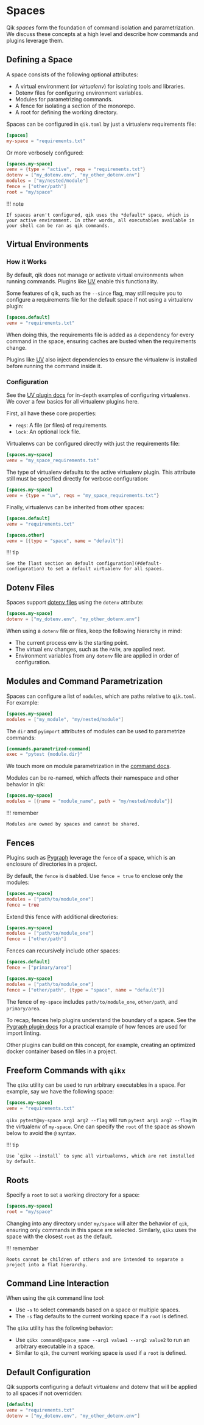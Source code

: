 # Spaces

Qik *spaces* form the foundation of command isolation and parametrization. We discuss these concepts at a high level and describe how commands and plugins leverage them.

## Defining a Space

A space consists of the following optional attributes:

- A virtual environment (or *virtualenv*) for isolating tools and libraries.
- Dotenv files for configuring environment variables.
- Modules for parametrizing commands.
- A fence for isolating a section of the monorepo.
- A root for defining the working directory.

Spaces can be configured in `qik.toml` by just a virtualenv requirements file:

```toml
[spaces]
my-space = "requirements.txt"
```

Or more verbosely configured:

```toml
[spaces.my-space]
venv = {type = "active", reqs = "requirements.txt"}
dotenv = ["my_dotenv.env", "my_other_dotenv.env"]
modules = ["my/nested/module"]
fence = ["other/path"]
root = "my/space"
```

!!! note

    If spaces aren't configured, qik uses the *default* space, which is your active environment. In other words, all executables available in your shell can be ran as qik commands.

## Virtual Environments

### How it Works

By default, qik does not manage or activate virtual environments when running commands. Plugins like [UV](plugin_uv.md) enable this functionality.

Some features of qik, such as the `--since` flag, may still require you to configure a requirements file for the default space if not using a virtualenv plugin:

```toml
[spaces.default]
venv = "requirements.txt"
```

When doing this, the requirements file is added as a dependency for every command in the space, ensuring caches are busted when the requirements change.

Plugins like [UV](plugin_uv.md) also inject dependencies to ensure the virtualenv is installed before running the command inside it.

### Configuration

See the [UV plugin docs](plugin_uv.md) for in-depth examples of configuring virtualenvs. We cover a few basics for all virtualenv plugins here.

First, all have these core properties:

- `reqs`: A file (or files) of requirements.
- `lock`: An optional lock file.

Virtualenvs can be configured directly with just the requirements file:

```toml
[spaces.my-space]
venv = "my_space_requirements.txt"
```

The type of virtualenv defaults to the active virtualenv plugin. This attribute still must be specified directly for verbose configuration:

```toml
[spaces.my-space]
venv = {type = "uv", reqs = "my_space_requirements.txt"}
```

Finally, virtualenvs can be inherited from other spaces:

```toml
[spaces.default]
venv = "requirements.txt"

[spaces.other]
venv = [{type = "space", name = "default"}]
```

!!! tip

    See the [last section on default configuration](#default-configuration) to set a default virtualenv for all spaces.

<a id="dotenv"></a>
## Dotenv Files

Spaces support [dotenv files](https://hexdocs.pm/dotenvy/dotenv-file-format.html) using the `dotenv` attribute:

```toml
[spaces.my-space]
dotenv = ["my_dotenv.env", "my_other_dotenv.env"]
```

When using a `dotenv` file or files, keep the following hierarchy in mind:

- The current process env is the starting point.
- The virtual env changes, such as the `PATH`, are applied next.
- Environment variables from any `dotenv` file are applied in order of configuration.

<a id="modules"></a>

## Modules and Command Parametrization

Spaces can configure a list of `modules`, which are paths relative to `qik.toml`. For example:

```toml
[spaces.my-space]
modules = ["my_module", "my/nested/module"]
```

The `dir` and `pyimport` attributes of modules can be used to parametrize commands:

```toml
[commands.parametrized-command]
exec = "pytest {module.dir}"
```

We touch more on module parametrization in the [command docs](commands.md).

Modules can be re-named, which affects their namespace and other behavior in qik:

```toml
[spaces.my-space]
modules = [{name = "module_name", path = "my/nested/module"}]
```

!!! remember

    Modules are owned by spaces and cannot be shared.

<a id="fences">

## Fences

Plugins such as [Pygraph](plugin_pygraph.md) leverage the `fence` of a space, which is an enclosure of directories in a project.

By default, the `fence` is disabled. Use `fence = true` to enclose only the modules:

```toml
[spaces.my-space]
modules = ["path/to/module_one"]
fence = true
```

Extend this fence with additional directories:

```toml
[spaces.my-space]
modules = ["path/to/module_one"]
fence = ["other/path"]
```

Fences can recursively include other spaces:

```toml
[spaces.default]
fence = ["primary/area"]

[spaces.my-space]
modules = ["path/to/module_one"]
fence = ["other/path", {type = "space", name = "default"}]
```

The fence of `my-space` includes `path/to/module_one`, `other/path`, and `primary/area`.

To recap, fences help plugins understand the boundary of a space. See the [Pygraph plugin docs](plugin_pygraph.md) for a practical example of how fences are used for import linting.

Other plugins can build on this concept, for example, creating an optimized docker container based on files in a project.

## Freeform Commands with `qikx`

The `qikx` utility can be used to run arbitrary executables in a space. For example, say we have the following space:

```toml
[spaces.my-space]
venv = "requirements.txt"
```

`qikx pytest@my-space arg1 arg2 --flag` will run `pytest arg1 arg2 --flag` in the virtualenv of `my-space`. One can specify the `root` of the space as shown below to avoid the `@` syntax.

!!! tip

    Use `qikx --install` to sync all virtualenvs, which are not installed by default.

## Roots

Specify a `root` to set a working directory for a space:

```toml
[spaces.my-space]
root = "my/space"
```

Changing into any directory under `my/space` will alter the behavior of `qik`, ensuring only commands in this space are selected. Similarly, `qikx` uses the space with the closest `root` as the default.

!!! remember

    Roots cannot be children of others and are intended to separate a project into a flat hierarchy.

## Command Line Interaction

When using the `qik` command line tool:

- Use `-s` to select commands based on a space or multiple spaces.
- The `-s` flag defaults to the current working space if a `root` is defined.

The `qikx` utility has the following behavior:

- Use `qikx command@space_name --arg1 value1 --arg2 value2` to run an arbitrary executable in a space.
- Similar to `qik`, the current working space is used if a `root` is defined.

## Default Configuration

Qik supports configuring a default virtualenv and dotenv that will be applied to all spaces if not overridden:

```toml
[defaults]
venv = "requirements.txt"
dotenv = ["my_dotenv.env", "my_other_dotenv.env"]
```
